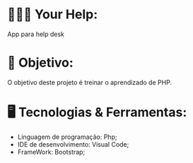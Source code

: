 # 👩🏽‍💻 Your Help:
App para help desk
 
# 🎯 Objetivo:
 O objetivo deste projeto é treinar o aprendizado de PHP.

# 🖥️ Tecnologias & Ferramentas:

* Linguagem de programação: Php;
* IDE de desenvolvimento: Visual Code; 
* FrameWork: Bootstrap; 
 

 
